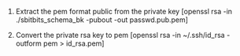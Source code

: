 1. Extract the pem format public from the private key
[openssl rsa -in ./sbitbits_schema_bk -pubout -out passwd.pub.pem]

2. Convert the private rsa key to pem
[openssl rsa -in ~/.ssh/id_rsa -outform pem > id_rsa.pem]

